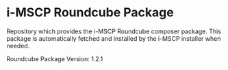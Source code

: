 # i-MSCP Roundcube Package

Repository which provides the i-MSCP Roundcube composer package. This package is automatically fetched and installed
by the i-MSCP installer when needed.

Roundcube Package Version: 1.2.1